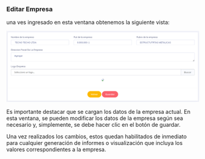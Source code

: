 ### Editar Empresa

una ves ingresado en esta ventana obtenemos la siguiente vista:

![vitaActual](../img/empresas4.png)

Es importante destacar que se cargan los datos de la empresa actual. En esta ventana, se pueden modificar los datos de la empresa según sea necesario y, simplemente, se debe hacer clic en el botón de guardar.

Una vez realizados los cambios, estos quedan habilitados de inmediato para cualquier generación de informes o visualización que incluya los valores correspondientes a la empresa.

